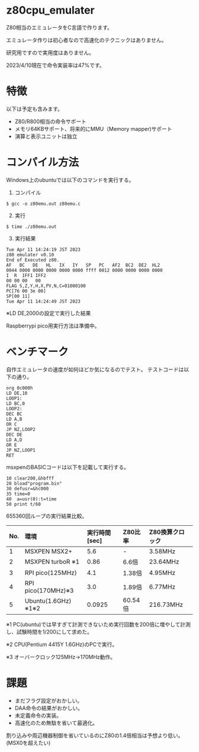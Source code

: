 # z80cpu_emulater

Z80相当のエミュレータをC言語で作ります。

エミュレータ作りは初心者なので高速化のテクニックはありません。

研究用ですので実用度はありません。

2023/4/10現在で命令実装率は47%です。

# 特徴

以下は予定も含みます。

- Z80/R800相当の命令サポート
- メモリ64KBサポート、将来的にMMU（Memory mapper)サポート
- 演算と表示ユニットは独立

# コンパイル方法

Windows上のubuntuでは以下のコマンドを実行する。

1. コンパイル
```
$ gcc -o z80emu.out z80emu.c
```

2. 実行
```
$ time ./z80emu.out
```

3. 実行結果
```
Tue Apr 11 14:24:19 JST 2023
z80 emulater v0.10
End of Executed z80.
AF   BC   DE   HL   IX   IY   SP   PC   AF2  BC2  DE2  HL2
0044 0000 0000 0000 0000 0000 ffff 0012 0000 0000 0000 0000
I  R  IFF1 IFF2
00 00 00   00
FLAG S,Z,Y,H,X,PV,N,C=01000100
PC[76 00 3e 00]
SP[00 11]
Tue Apr 11 14:24:49 JST 2023
```

※LD DE,2000の設定で実行した結果

Raspberrypi pico用実行方法は準備中。




# ベンチマーク

自作エミュレータの速度が如何ほどか気になるのでテスト。
テストコードは以下の通り。
```
org 0c000h
LD DE,10
LOOP1:
LD BC,0
LOOP2:
DEC BC
LD A,B
OR C
JP NZ,LOOP2
DEC DE
LD A,D
OR E
JP NZ,LOOP1
RET
```

msxpenのBASICコードは以下を記載して実行する。
```
10 clear200,&hbfff
20 bload"program.bin"
30 defusr=&hc000
35 time=0
40  a=usr(0):t=time
50 print t/60

```

655360回ループの実行結果比較。

|No.|環境|実行時間[sec]|Z80比率|Z80換算クロック|
|:--|:--|:--|:--|:--|
|1|MSXPEN MSX2+|5.6|-|3.58MHz|
|2|MSXPEN turboR ※1|0.86|6.6倍|23.64MHz|
|3|RPI pico(125MHz)|4.1|1.38倍|4.95MHz|
|4|RPI pico(170MHz)※3|3.0|1.89倍|6.77MHz|
|5|Ubuntu(1.6GHz) ※1※2|0.0925|60.54倍|216.73MHz|

※1 PC(ubuntu)では早すぎて計測できないため実行回数を200倍に増やして計測し、試験時間を1/200にして求めた。

※2 CPU(Pentium 4415Y 1.6GHz)のPCで実行。

※3 オーバークロック125MHz→170MHz動作。

# 課題

- まだフラグ設定がおかしい。
- DAA命令の結果がおかしい。
- 未定義命令の実装。
- 高速化のため無駄を省いて最適化。

割り込みや周辺機器制御を省いているのにZ80の1.4倍相当は予想より低い。(MSX0を超えたい)
